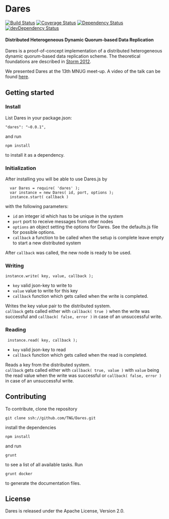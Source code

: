 Dares
========

[![Build Status](https://travis-ci.org/TNG/Dares.svg?branch=master)](https://travis-ci.org/TNG/Dares) [![Coverage Status](https://img.shields.io/coveralls/TNG/Dares.svg)](https://coveralls.io/r/TNG/Dares?branch=master) [![Dependency Status](https://david-dm.org/TNG/Dares.svg)](https://david-dm.org/TNG/Dares) [![devDependency Status](https://david-dm.org/TNG/Dares/dev-status.svg)](https://david-dm.org/TNG/Dares#info=devDependencies)

#### Distributed Heterogeneous Dynamic Quorum-based Data Replication

Dares is a proof-of-concept implementation of a distributed heterogeneous dynamic quorum-based data replication scheme. The theoretical foundations are described in
  [Storm 2012](http://link.springer.com/book/10.1007%2F978-3-8348-2381-6 "Specification and Analytical Evaluation of Heterogeneous Dynamic Quorum-Based Data Replication Schemes").
 
We presented Dares at the 13th MNUG meet-up. A video of the talk can be found [here](http://www.youtube.com/watch?v=Avq9nY_XXH8 "2014.05.14 MNUG - Dares a distributed heterogeneous data replication system").

Getting started
---------------
### Install
List Dares in your package.json:

	"dares": "~0.0.1",

and run

	npm install

to install it as a dependency.


### Initialization
After installing you will be able to use Dares.js by 

      var Dares = require( 'dares' );
      var instance = new Dares( id, port, options );
      instance.start( callback )
      
with the following parameters: 

 * `id` an integer id which has to be unique in the system
 * `port` port to receive messages from other nodes
 * `options` an object setting the options for Dares. See the defaults.js file for possible options.
 * `callback` a function to be called when the setup is complete
leave empty to start a new distributed system

After `callback` was called, the new node is ready to be used.


### Writing
    instance.write( key, value, callback );

 * `key` valid json-key to write to
 * `value` value to write for this key
 * `callback` function which gets called when the write is completed. 

Writes the key value pair to the distributed system.  
`callback` gets called either with `callback( true )` when the write 
was successful and `callback( false, error )` in case of an unsuccessful write.


### Reading
 
     instance.read( key, callback );

 * `key` valid json-key to read
 * `callback` function which gets called when the read is completed. 

Reads a key from the distributed system.  
`callback` gets called either with `callback( true, value )` with `value` being the
read value when the write was successful or `callback( false, error )` in 
case of an unsuccessful write.



Contributing
------------

To contribute, clone the repository 

	git clone ssh://github.com/TNG/Dares.git

install the dependencies

	npm install

and run

	grunt

to see a list of all available tasks.
Run

	grunt docker

to generate the documentation files.


License
-------
Dares is released under the Apache License, Version 2.0.
